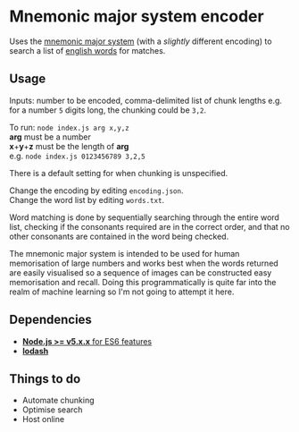 # Mnemonic major system encoder

Uses the [mnemonic major system](https://en.wikipedia.org/wiki/Mnemonic_major_system) (with a _slightly_ different encoding) to search a list of [english words](https://github.com/dwyl/english-words) for matches.

## Usage

Inputs: number to be encoded, comma-delimited list of chunk lengths e.g. for a number `5` digits long, the chunking could be `3,2`.

To run: `node index.js arg x,y,z`  
**arg** must be a number  
**x**+**y**+**z** must be the length of **arg**  
e.g. `node index.js 0123456789 3,2,5`  

There is a default setting for when chunking is unspecified.

Change the encoding by editing `encoding.json`.  
Change the word list by editing `words.txt`.  

Word matching is done by sequentially searching through the entire word list, checking if the consonants required are in the correct order, and that no other consonants are contained in the word being checked.

The mnemonic major system is intended to be used for human memorisation of large numbers and  works best when the words returned are easily visualised so a sequence of images can be constructed easy memorisation and recall. Doing this programmatically is quite far into the realm of machine learning so I'm not going to attempt it here. 

## Dependencies

* [**Node.js >= v5.x.x** for ES6 features](https://nodejs.org/en/docs/es6/)
* [**lodash**](https://lodash.com/)

## Things to do
* Automate chunking 
* Optimise search
* Host online 
